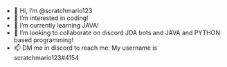 - 👋 Hi, I’m @scratchmario123
- 👀 I’m interested in coding!
- 🌱 I’m currently learning JAVA!
- 💞️ I’m looking to collaborate on discord JDA bots and JAVA and PYTHON based programming!
- 📫 DM me in discord to reach me. My username is scratchmario123#4154

<!---
scratchmario123/scratchmario123 is a ✨ special ✨ repository because its `README.md` (this file) appears on your GitHub profile.
You can click the Preview link to take a look at your changes.
--->
